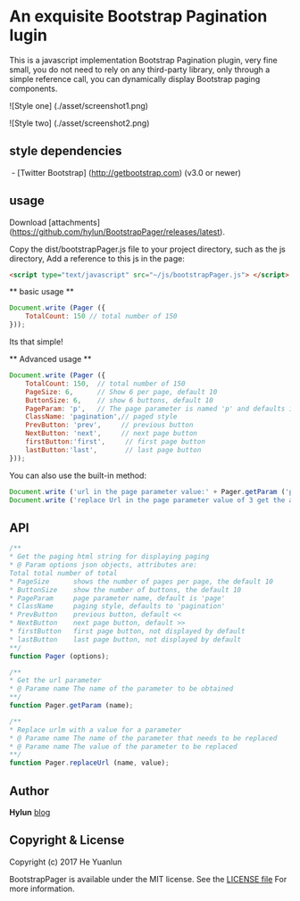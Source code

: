# An exquisite Bootstrap Pagination lugin

This is a javascript implementation Bootstrap Pagination plugin, very fine small, you do not need to rely on any third-party library, only through a simple reference call, you can dynamically display Bootstrap paging components.

![Style one] (./asset/screenshot1.png)

![Style two] (./asset/screenshot2.png)

## style dependencies
 - [Twitter Bootstrap] (http://getbootstrap.com) (v3.0 or newer)

## usage
Download [attachments] (https://github.com/hylun/BootstrapPager/releases/latest).

Copy the dist/bootstrapPager.js file to your project directory, such as the js directory,
Add a reference to this js in the page:

```html
<script type="text/javascript" src="~/js/bootstrapPager.js"> </script>
```

** basic usage **
```javascript
Document.write (Pager ({
    TotalCount: 150 // total number of 150
}));
```
Its that simple!


** Advanced usage **
```javascript
Document.write (Pager ({
    TotalCount: 150,  // total number of 150
    PageSize: 6,      // Show 6 per page, default 10
    ButtonSize: 6,    // show 6 buttons, default 10
    PageParam: 'p',   // The page parameter is named 'p' and defaults is 'page'
    ClassName: 'pagination',// paged style
    PrevButton: 'prev',     // previous button
    NextButton: 'next',     // next page button
    firstButton:'first',     // first page button
    lastButton:'last',       // last page button
}));
```

You can also use the built-in method:

```javascript
Document.write ('url in the page parameter value:' + Pager.getParam ('page'));
Document.write ('replace Url in the page parameter value of 3 get the address:' + Pager.replaceUrl ('page', 3));
```


## API
```javascript
/**
* Get the paging html string for displaying paging
* @ Param options json objects, attributes are:
Total total number of total
* PageSize      shows the number of pages per page, the default 10
* ButtonSize    show the number of buttons, the default 10
* PageParam     page parameter name, default is 'page'
* ClassName     paging style, defaults to 'pagination'
* PrevButton    previous button, default <<
* NextButton    next page button, default >>
* firstButton   first page button, not displayed by default
* lastButton    last page button, not displayed by default
**/
function Pager (options);

/**
* Get the url parameter
* @ Parame name The name of the parameter to be obtained
**/
function Pager.getParam (name);

/**
* Replace urlm with a value for a parameter
* @ Parame name The name of the parameter that needs to be replaced
* @ Parame name The value of the parameter to be replaced
**/
function Pager.replaceUrl (name, value);

```

## Author
**Hylun** [blog](http://blog.csdn.net/heylun)

## Copyright & License
Copyright (c) 2017 He Yuanlun

BootstrapPager is available under the MIT license. See the [LICENSE file][7]
For more information.

[7]: ./LICENSE.txt